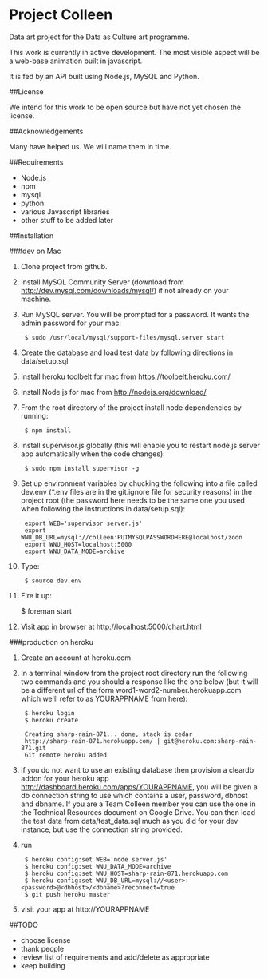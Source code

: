 # Project Colleen


Data art project for the Data as Culture art programme.

This work is currently in active development. The most visible aspect will be a web-base animation built in javascript.

It is fed by an API built using Node.js, MySQL and Python.

##License

We intend for this work to be open source but have not yet chosen the license.

##Acknowledgements


Many have helped us. We will name them in time.

##Requirements

* Node.js
* npm
* mysql
* python
* various Javascript libraries
* other stuff to be added later

##Installation 

###dev on Mac
1. Clone project from github.

1. Install MySQL Community Server (download from http://dev.mysql.com/downloads/mysql/) if not already on your machine.

1. Run MySQL server. You will be prompted for a password. It wants the admin password for your mac:

        $ sudo /usr/local/mysql/support-files/mysql.server start


1. Create the database and load test data by following directions in data/setup.sql

1. Install heroku toolbelt for mac from https://toolbelt.heroku.com/

1. Install Node.js for mac from http://nodejs.org/download/

1. From the root directory of the project install node dependencies by running:

        $ npm install

1. Install supervisor.js globally (this will enable you to restart node.js server app automatically when the code changes):

        $ sudo npm install supervisor -g

1. Set up environment variables by chucking the following into a file called dev.env (*.env files are in the git.ignore file for security reasons) in the project root (the password here needs to be the same one you used when following the instructions in data/setup.sql):

        export WEB='supervisor server.js'
        export WNU_DB_URL=mysql://colleen:PUTMYSQLPASSWORDHERE@localhost/zoon
        export WNU_HOST=localhost:5000
        export WNU_DATA_MODE=archive       

1. Type:

        $ source dev.env

1. Fire it up:

   	$ foreman start

1. Visit app in browser at http://localhost:5000/chart.html

###production on heroku
1. Create an account at heroku.com
1. In a terminal window from the project root directory run the following two commands and you should a response like the one below (but it will be a different url of the form word1-word2-number.herokuapp.com which we'll refer to as YOURAPPNAME from here):

        $ heroku login
        $ heroku create
        
        Creating sharp-rain-871... done, stack is cedar
        http://sharp-rain-871.herokuapp.com/ | git@heroku.com:sharp-rain-871.git
        Git remote heroku added			

1. if you do not want to use an existing database then provision a cleardb addon for your heroku app http://dashboard.heroku.com/apps/YOURAPPNAME, you will be given a db connection string to use which contains a user, password, dbhost and dbname. If you are a Team Colleen member you can use the one in the Technical Resources document on Google Drive. You can then load the test data from data/test_data.sql much as you did for your dev instance, but use the connection string provided.

1. run 

        $ heroku config:set WEB='node server.js'
        $ heroku config:set WNU_DATA_MODE=archive
        $ heroku config:set WNU_HOST=sharp-rain-871.herokuapp.com 
        $ heroku config:set WNU_DB_URL=mysql://<user>:<password>@<dbhost>/<dbname>?reconnect=true
        $ git push heroku master

1. visit your app at http://YOURAPPNAME


##TODO
* choose license
* thank people
* review list of requirements and add/delete as appropriate
* keep building
